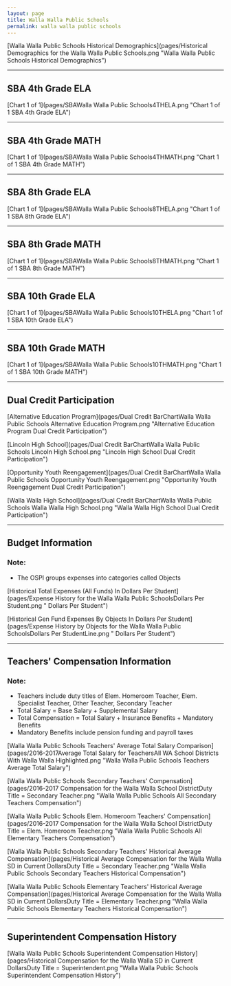 ```yaml
---
layout: page
title: Walla Walla Public Schools
permalink: walla walla public schools
---
```



[Walla Walla Public Schools Historical Demographics](pages/Historical Demographics for the Walla Walla Public Schools.png "Walla Walla Public Schools Historical Demographics")

___

## SBA 4th Grade ELA

[Chart 1 of 1](pages/SBAWalla Walla Public Schools4THELA.png "Chart 1 of 1 SBA 4th Grade ELA")


___

## SBA 4th Grade MATH

[Chart 1 of 1](pages/SBAWalla Walla Public Schools4THMATH.png "Chart 1 of 1 SBA 4th Grade MATH")


___

## SBA 8th Grade ELA

[Chart 1 of 1](pages/SBAWalla Walla Public Schools8THELA.png "Chart 1 of 1 SBA 8th Grade ELA")


___

## SBA 8th Grade MATH

[Chart 1 of 1](pages/SBAWalla Walla Public Schools8THMATH.png "Chart 1 of 1 SBA 8th Grade MATH")


___

## SBA 10th Grade ELA

[Chart 1 of 1](pages/SBAWalla Walla Public Schools10THELA.png "Chart 1 of 1 SBA 10th Grade ELA")


___

## SBA 10th Grade MATH

[Chart 1 of 1](pages/SBAWalla Walla Public Schools10THMATH.png "Chart 1 of 1 SBA 10th Grade MATH")


___

## Dual Credit Participation

[Alternative Education Program](pages/Dual Credit BarChartWalla Walla Public Schools Alternative Education Program.png "Alternative Education Program Dual Credit Participation")

[Lincoln High School](pages/Dual Credit BarChartWalla Walla Public Schools Lincoln High School.png "Lincoln High School Dual Credit Participation")

[Opportunity Youth Reengagement](pages/Dual Credit BarChartWalla Walla Public Schools Opportunity Youth Reengagement.png "Opportunity Youth Reengagement Dual Credit Participation")

[Walla Walla High School](pages/Dual Credit BarChartWalla Walla Public Schools Walla Walla High School.png "Walla Walla High School Dual Credit Participation")


___

## Budget Information
### Note:
- The OSPI groups expenses into categories called Objects

[Historical Total Expenses (All Funds) In Dollars Per Student](pages/Expense History for the Walla Walla Public SchoolsDollars Per Student.png " Dollars Per Student")

[Historical Gen Fund Expenses By Objects In Dollars Per Student](pages/Expense History by Objects for the Walla Walla Public SchoolsDollars Per StudentLine.png " Dollars Per Student")


___

## Teachers' Compensation Information
### Note:
- Teachers include duty titles of Elem. Homeroom Teacher, Elem. Specialist Teacher, Other Teacher, Secondary Teacher
- Total Salary = Base Salary + Supplemental Salary
- Total Compensation = Total Salary + Insurance Benefits + Mandatory Benefits
- Mandatory Benefits include pension funding and payroll taxes

[Walla Walla Public Schools Teachers' Average Total Salary Comparison](pages/2016-2017Average Total Salary for TeachersAll WA School Districts With Walla Walla Highlighted.png "Walla Walla Public Schools Teachers Average Total Salary")

[Walla Walla Public Schools Secondary Teachers' Compensation](pages/2016-2017 Compensation for the Walla Walla School DistrictDuty Title = Secondary Teacher.png "Walla Walla Public Schools All Secondary Teachers Compensation")

[Walla Walla Public Schools Elem. Homeroom Teachers' Compensation](pages/2016-2017 Compensation for the Walla Walla School DistrictDuty Title = Elem. Homeroom Teacher.png "Walla Walla Public Schools All Elementary Teachers Compensation")

[Walla Walla Public Schools Secondary Teachers' Historical Average Compensation](pages/Historical Average Compensation for the Walla Walla SD in Current DollarsDuty Title = Secondary Teacher.png "Walla Walla Public Schools Secondary Teachers Historical Compensation")

[Walla Walla Public Schools Elementary Teachers' Historical Average Compensation](pages/Historical Average Compensation for the Walla Walla SD in Current DollarsDuty Title = Elementary Teacher.png "Walla Walla Public Schools Elementary Teachers Historical Compensation")


___

## Superintendent Compensation History

[Walla Walla Public Schools Superintendent Compensation History](pages/Historical Compensation for the Walla Walla SD in Current DollarsDuty Title = Superintendent.png "Walla Walla Public Schools Superintendent Compensation History")

